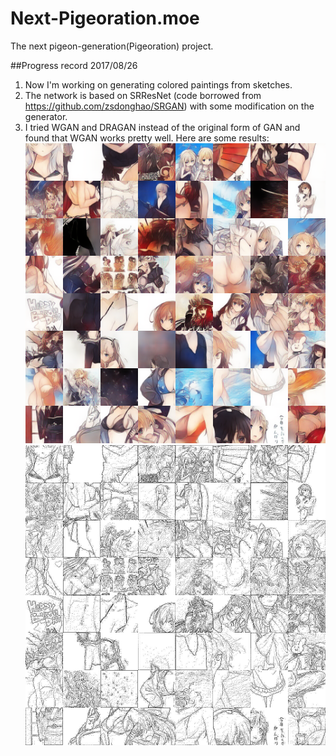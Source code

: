 # Next-Pigeoration.moe
The next pigeon-generation(Pigeoration) project.

##Progress record
2017/08/26
1. Now I'm working on generating colored paintings from sketches.
2. The network is based on SRResNet (code borrowed from https://github.com/zsdonghao/SRGAN) with some modification on the generator.
3. I tried WGAN and DRAGAN instead of the original form of GAN and found that WGAN works pretty well.
Here are some results:
![colored 128×128](https://github.com/diviswen/Next-Pigeoration.moe/blob/master/images/colored_128.png)
![gray 128×128](https://github.com/diviswen/Next-Pigeoration.moe/blob/master/images/gray_128.png)
